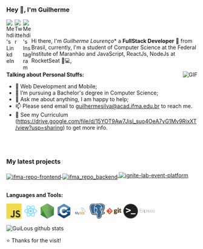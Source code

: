 ### Hey 👋, I'm Guilherme

<a href="https://www.linkedin.com/in/guilherme-louren%C3%A7o-da-silva-869445212/">
  <img align="left" alt="Mehdi's LinkdeIn" width="22px" src="https://cdn.jsdelivr.net/npm/simple-icons@v3/icons/linkedin.svg" />
</a>
<a href="https://twitter.com/Guilher29941154">
  <img align="left" alt="Twitter" width="22px" src="https://cdn.jsdelivr.net/npm/simple-icons@v3/icons/twitter.svg" />
</a>
<a href="https://www.instagram.com/guill.lourenco49/">
  <img align="left" alt="Mehdi's Instagram" width="22px" src="https://cdn.jsdelivr.net/npm/simple-icons@v3/icons/instagram.svg" />
</a>

<br />
<br />

Hi there, I'm *Guilherme Lourenço** a **FullStack Developer** 🚀 from Brasil, currently, I'm a student of Computer Science at the Federal Institute of Maranhão and JavaScript, ReactJs, NodeJs at RocketSeat  📱💻,

  <img align="right" alt="GIF" src="https://i.pinimg.com/originals/e4/26/70/e426702edf874b181aced1e2fa5c6cde.gif" />

**Talking about Personal Stuffs:**

- 🤔 Web Development and Mobile;
- 💼 I’m pursuing a Bachelor's degree in Computer Science;
- 💬 Ask me about anything, I am happy to help;
- 📫 Please send email to guilhermesilva@acad.ifma.edu.br to reach me.
- 📝 See my Curriculum (https://drive.google.com/file/d/15YOT9Aw7Jisl_suo4OeA7yG1Mv9RixXT/view?usp=sharing) to get more info.

<br />
<br />

### My latest projects

<a href="https://github.com/GuiLous/ifma-repo-frontend">
  <img align="middle" src="https://github-readme-stats.vercel.app/api/pin/?username=GuiLous&repo=ifma-repo-frontend" alt="ifma-repo-frontend" />
</a>
<a href="https://github.com/GuiLous/ifma_repo_backend">
  <img align="middle" src="https://github-readme-stats.vercel.app/api/pin/?username=GuiLous&repo=ifma_repo_backend" alt="ifma_repo_backend" />
</a>

<a href="https://github.com/GuiLous/ignite-lab-event-platform">
  <img align="center" src="https://github-readme-stats.vercel.app/api/pin/?username=GuiLous&repo=ignite-lab-event-platform" alt="ignite-lab-event-platform" />
</a>

<br />
<br />

**Languages and Tools:**  

<code><img height="40" src="https://raw.githubusercontent.com/github/explore/80688e429a7d4ef2fca1e82350fe8e3517d3494d/topics/javascript/javascript.png"></code>
<code><img height="40" src="https://raw.githubusercontent.com/github/explore/80688e429a7d4ef2fca1e82350fe8e3517d3494d/topics/react/react.png"></code>
<code><img height="40" src="https://raw.githubusercontent.com/github/explore/80688e429a7d4ef2fca1e82350fe8e3517d3494d/topics/nodejs/nodejs.png"></code>
<code><img height="40" src="https://raw.githubusercontent.com/github/explore/80688e429a7d4ef2fca1e82350fe8e3517d3494d/topics/cpp/cpp.png"></code>
<code><img height="40" src="https://raw.githubusercontent.com/github/explore/80688e429a7d4ef2fca1e82350fe8e3517d3494d/topics/mysql/mysql.png"></code>
<code><img height="40" src="https://raw.githubusercontent.com/github/explore/80688e429a7d4ef2fca1e82350fe8e3517d3494d/topics/postgresql/postgresql.png"></code>
<code><img height="40" src="https://raw.githubusercontent.com/github/explore/80688e429a7d4ef2fca1e82350fe8e3517d3494d/topics/git/git.png"></code>
<code><img height="40" src="https://raw.githubusercontent.com/github/explore/80688e429a7d4ef2fca1e82350fe8e3517d3494d/topics/terminal/terminal.png"></code>
<code><img height="40" src="https://raw.githubusercontent.com/github/explore/80688e429a7d4ef2fca1e82350fe8e3517d3494d/topics/express/express.png"></code>

![GuiLous github stats](https://github-readme-stats.vercel.app/api?username=GuiLous&show_icons=true&hide_border=true)

⭐️ Thanks for the visit!
